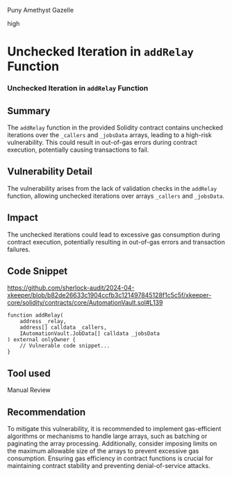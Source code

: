 Puny Amethyst Gazelle

high

# Unchecked Iteration in `addRelay` Function

### Unchecked Iteration in `addRelay` Function

## Summary

The `addRelay` function in the provided Solidity contract contains unchecked iterations over the `_callers` and `_jobsData` arrays, leading to a high-risk vulnerability. This could result in out-of-gas errors during contract execution, potentially causing transactions to fail.

## Vulnerability Detail

The vulnerability arises from the lack of validation checks in the `addRelay` function, allowing unchecked iterations over arrays `_callers` and `_jobsData`.

## Impact

The unchecked iterations could lead to excessive gas consumption during contract execution, potentially resulting in out-of-gas errors and transaction failures.

## Code Snippet
https://github.com/sherlock-audit/2024-04-xkeeper/blob/b82de26633c1904ccfb3c121497845128f1c5c5f/xkeeper-core/solidity/contracts/core/AutomationVault.sol#L139
```solidity
function addRelay(
    address _relay,
    address[] calldata _callers,
    IAutomationVault.JobData[] calldata _jobsData
) external onlyOwner {
    // Vulnerable code snippet...
}
```

## Tool used

Manual Review

## Recommendation

To mitigate this vulnerability, it is recommended to implement gas-efficient algorithms or mechanisms to handle large arrays, such as batching or paginating the array processing. Additionally, consider imposing limits on the maximum allowable size of the arrays to prevent excessive gas consumption. Ensuring gas efficiency in contract functions is crucial for maintaining contract stability and preventing denial-of-service attacks.